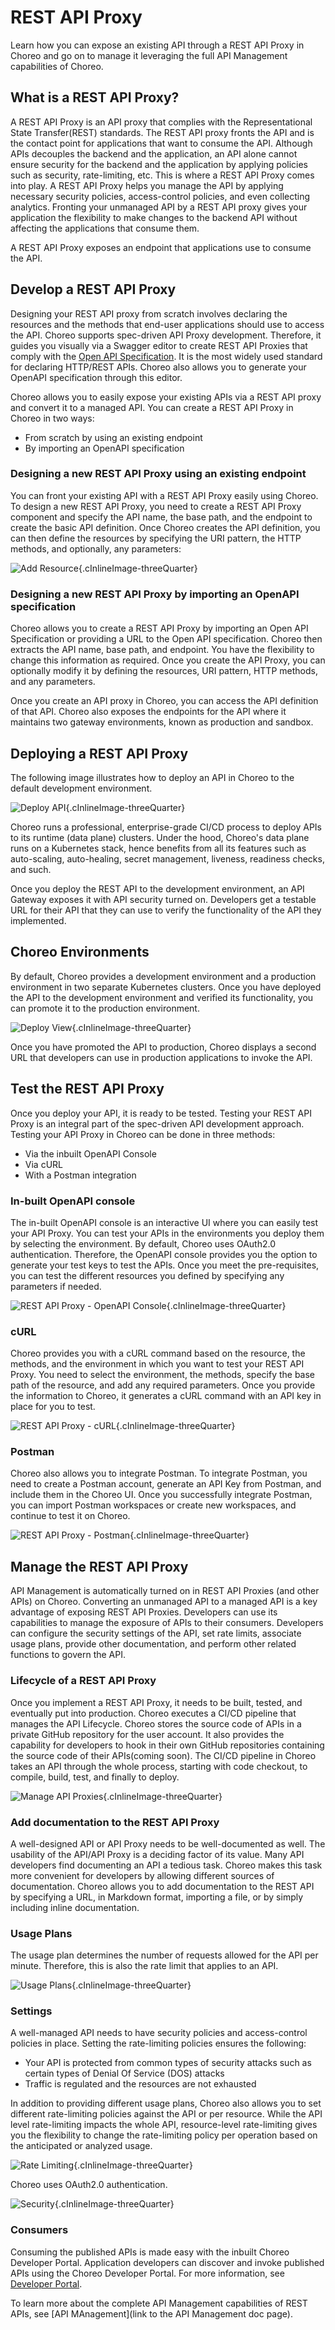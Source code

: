 # REST API Proxy

Learn how you can expose an existing API through a REST API Proxy in Choreo and go on to manage it leveraging the full API Management capabilities of Choreo.

## What is a REST API Proxy?

A REST API Proxy is an API proxy that complies with the Representational State Transfer(REST) standards. The REST API proxy fronts the API and is the contact point for applications that want to consume the API. Although APIs decouples the backend and the application, an API alone cannot ensure security for the backend and the application by applying policies such as security, rate-limiting, etc. This is where a REST API Proxy comes into play. A REST API Proxy helps you manage the API by applying necessary security policies, access-control policies, and even collecting analytics. Fronting your unmanaged API by a REST API proxy gives your application the flexibility to make changes to the backend API without affecting the applications that consume them. 

A REST API Proxy exposes an endpoint that applications use to consume the API.

## Develop a REST API Proxy

Designing your REST API proxy from scratch involves declaring the resources and the methods that end-user applications should use to access the API. Choreo supports spec-driven API Proxy development. Therefore, it guides you visually via a Swagger editor to create REST API Proxies that comply with the [Open API Specification](https://github.com/OAI/OpenAPI-Specification). It is the most widely used standard for declaring HTTP/REST APIs. Choreo also allows you to generate your OpenAPI specification through this editor.

Choreo allows you to easily expose your existing APIs via a REST API proxy and convert it to a managed API. You can create a REST API Proxy in Choreo in two ways:

- From scratch by using an existing endpoint 
- By importing an OpenAPI specification

### Designing a new REST API Proxy using an existing endpoint 

You can front your existing API with a REST API Proxy easily using Choreo. To design a new REST API Proxy, you need to create a REST API Proxy component and specify the API name, the base path, and the endpoint to create the basic API definition. Once Choreo creates the API definition, you can then define the resources by specifying the URI pattern, the HTTP methods, and optionally, any parameters:

![Add Resource](assets/img/api-proxies/add-resources-api-proxies.png){.cInlineImage-threeQuarter}


### Designing a new REST API Proxy by importing an OpenAPI specification

Choreo allows you to create a REST API Proxy by importing an Open API Specification or providing a URL to the Open API specification. Choreo then extracts the API name, base path, and endpoint. You have the flexibility to change this information as required. Once you create the API Proxy, you can optionally modify it by defining the resources, URI pattern, HTTP methods, and any parameters.

Once you create an API proxy in Choreo, you can access the API definition of that API. Choreo also exposes the endpoints for the API where it maintains two gateway environments, known as production and sandbox.


## Deploying a REST API Proxy

The following image illustrates how to deploy an API in Choreo to the default development environment. 

![Deploy API ](assets/img/api-proxies/deploy-api-proxies.png){.cInlineImage-threeQuarter}

Choreo runs a professional, enterprise-grade CI/CD process to deploy APIs to its runtime (data plane) clusters. Under the hood, Choreo's data plane runs on a Kubernetes stack, hence benefits from all its features such as auto-scaling, auto-healing, secret management, liveness, readiness checks, and such.

Once you deploy the REST API to the development environment, an API Gateway exposes it with API security turned on. Developers get a testable URL for their API that they can use to verify the functionality of the API they implemented.

## Choreo Environments

By default, Choreo provides a development environment and a production environment in two separate Kubernetes clusters. Once you have deployed the API to the development environment and verified its functionality, you can promote it to the production environment.

![Deploy View](assets/img/rest-apis/deploy-promote.png){.cInlineImage-threeQuarter}

Once you have promoted the API to production, Choreo displays a second URL that developers can use in production applications to invoke the API.

## Test the REST API Proxy

Once you deploy your API, it is ready to be tested. Testing your REST API Proxy is an integral part of the spec-driven API development approach. Testing your API Proxy in Choreo can be done in three methods:

- Via the inbuilt OpenAPI Console
- Via cURL
- With a Postman integration

### In-built OpenAPI console

The in-built OpenAPI console is an interactive UI where you can easily test your API Proxy. You can test your APIs in the environments you deploy them by selecting the environment. By default, Choreo uses OAuth2.0 authentication. Therefore, the OpenAPI console provides you the option to generate your test keys to test the APIs. Once you meet the pre-requisites, you can test the different resources you defined by specifying any parameters if needed. 

![REST API Proxy - OpenAPI Console](assets/img/api-proxies/test-api-proxies-openapi-console.png){.cInlineImage-threeQuarter}

### cURL

Choreo provides you with a cURL command based on the resource, the methods, and the environment in which you want to test your REST API Proxy. You need to select the environment, the methods, specify the base path of the resource, and add any required parameters. Once you provide the information to Choreo, it generates a cURL command with an API key in place for you to test. 

![REST API Proxy - cURL](assets/img/api-proxies/test-api-proxies-curl.png){.cInlineImage-threeQuarter}

### Postman

Choreo also allows you to integrate Postman. To integrate Postman, you need to create a Postman account, generate an API Key from Postman, and include them in the Choreo UI. Once you successfully integrate Postman, you can import Postman workspaces or create new workspaces, and continue to test it on Choreo.

![REST API Proxy - Postman](assets/img/api-proxies/test-api-proxies-postman.png){.cInlineImage-threeQuarter}

## Manage the REST API Proxy

API Management is automatically turned on in REST API Proxies (and other APIs) on Choreo. Converting an unmanaged API to a managed API is a key advantage of exposing REST API Proxies. Developers can use its capabilities to manage the exposure of APIs to their consumers. Developers can configure the security settings of the API, set rate limits, associate usage plans, provide other documentation, and perform other related functions to govern the API. 

### Lifecycle of a REST API Proxy

Once you implement a REST API Proxy, it needs to be built, tested, and eventually put into production. Choreo executes a CI/CD pipeline that manages the API Lifecycle. Choreo stores the source code of APIs in a private GitHub repository for the user account. It also provides the capability for developers to hook in their own GitHub repositories containing the source code of their APIs(coming soon). The CI/CD pipeline in Choreo takes an API through the whole process, starting with code checkout, to compile, build, test, and finally to deploy.

![Manage API Proxies](assets/img/api-proxies/manage-api-proxies.png){.cInlineImage-threeQuarter}

### Add documentation to the REST API Proxy

A well-designed API or API Proxy needs to be well-documented as well. The usability of the API/API Proxy is a deciding factor of its value. Many API developers find documenting an API a tedious task. Choreo makes this task more convenient for developers by allowing different sources of documentation. Choreo allows you to add documentation to the REST API by specifying a URL, in Markdown format, importing a file, or by simply including inline documentation. 


### Usage Plans

The usage plan determines the number of requests allowed for the API per minute. Therefore, this is also the rate limit that applies to an API.

![Usage Plans](assets/img/api-proxies/api-proxies-usage-plans.png){.cInlineImage-threeQuarter}


### Settings

A well-managed API needs to have security policies and access-control policies in place. Setting the rate-limiting policies ensures the following:

 - Your API is protected from common types of security attacks such as certain types of Denial Of Service (DOS) attacks
 - Traffic is regulated and the resources are not exhausted

In addition to providing different usage plans, Choreo also allows you to set different rate-limiting policies against the API or per resource. While the API level rate-limiting impacts the whole API, resource-level rate-limiting gives you the flexibility to change the rate-limiting policy per operation based on the anticipated or analyzed usage.

![Rate Limiting](assets/img/api-proxies/rate-limiting.png){.cInlineImage-threeQuarter}

Choreo uses OAuth2.0 authentication.

![Security](assets/img/api-proxies/security-settings.png){.cInlineImage-threeQuarter}


### Consumers

Consuming the published APIs is made easy with the inbuilt Choreo Developer Portal. Application developers can discover and invoke published APIs using the Choreo Developer Portal. For more information, see [Developer Portal](manage/developer-portal.md).

To learn more about the complete API Management capabilities of REST APIs, see [API MAnagement](link to the API Management doc page).
